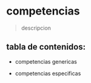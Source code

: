 # competencias   
> descripcion 


## tabla de contenidos:  
- competencias genericas  

- competencias especificas 
